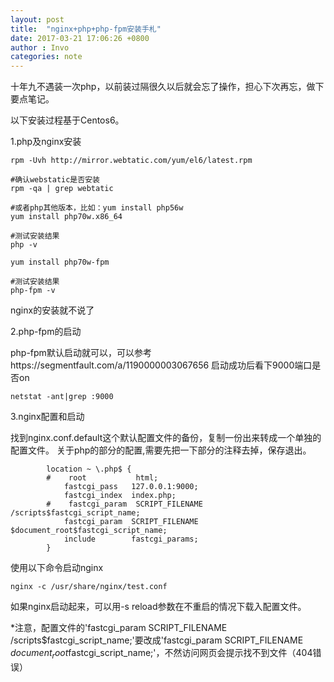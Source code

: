 ```yaml
---
layout: post
title:  "nginx+php+php-fpm安装手札"
date: 2017-03-21 17:06:26 +0800
author : Invo
categories: note
---
```

十年九不遇装一次php，以前装过隔很久以后就会忘了操作，担心下次再忘，做下要点笔记。

以下安装过程基于Centos6。

1.php及nginx安装

```
rpm -Uvh http://mirror.webtatic.com/yum/el6/latest.rpm

#确认webstatic是否安装
rpm -qa | grep webtatic 

#或者php其他版本，比如：yum install php56w
yum install php70w.x86_64 

#测试安装结果
php -v 

yum install php70w-fpm

#测试安装结果
php-fpm -v 

```
nginx的安装就不说了

2.php-fpm的启动

php-fpm默认启动就可以，可以参考https://segmentfault.com/a/1190000003067656
启动成功后看下9000端口是否on

```
netstat -ant|grep :9000
```

3.nginx配置和启动

找到nginx.conf.default这个默认配置文件的备份，复制一份出来转成一个单独的配置文件。
关于php的部分的配置,需要先把一下部分的注释去掉，保存退出。

```
        location ~ \.php$ {
        #    root           html;
            fastcgi_pass   127.0.0.1:9000;
            fastcgi_index  index.php;
        #    fastcgi_param  SCRIPT_FILENAME  /scripts$fastcgi_script_name;
            fastcgi_param  SCRIPT_FILENAME  $document_root$fastcgi_script_name;
            include        fastcgi_params;
        }
```
使用以下命令启动nginx
```
nginx -c /usr/share/nginx/test.conf

```
如果nginx启动起来，可以用-s reload参数在不重启的情况下载入配置文件。

*注意，配置文件的'fastcgi_param  SCRIPT_FILENAME  /scripts$fastcgi_script_name;'要改成'fastcgi_param  SCRIPT_FILENAME  $document_root$fastcgi_script_name;'，不然访问网页会提示找不到文件（404错误）



